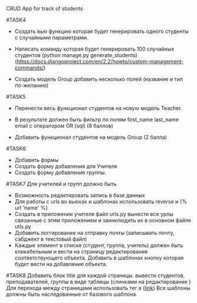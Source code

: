 CRUD App for track of students

#TASK4
- Создать вью функцию которая будет генерировать одного студенты с случайными параметрами.

- Написать команду которая будет генерировать 100 случайных студентов (python manage.py generate_students) (https://docs.djangoproject.com/en/2.2/howto/custom-management-commands/)

- Cоздать модель Group добавить несколько полей (название и тип по-желанию)

#TASK5
- Перенести весь функционал студентов на новую модель Teacher.

- В результате должен быть фильтр по полям first_name last_name email с оператором OR (sql) (8 баллов)

- Добавить функционал студентов на модель Group (2 балла)

#TASK6
- Добавить формы
- Создать форму добавления для Учителя
- Создать форму добавления группы.

#TASK7
Для учителей и групп должно быть
- Возможность редактировать запись в базе данных
- Для работы с urls во вьюхах и шаблонах использовать reverse и {% url 'name' %}
- Создать в приложении учителя файл urls.py вынести все урлы связанные с этим приложением и заинклюдить их в основном файле utls.py
- Добавить логгирование на отправку почты (записывать почту, сабджект в текстовый файл)
- Каждые элемент в списке (студент, группа, учитель) должен быть кликабельным и вести на страницу редактирования соответствующего объекта. Добавить в шаблонах кнопку которая будет вести на добавление объекта.

#TASK8
Добавить блок title для каждой страницы.
вывести студентов, преподавателей, группы в виде таблицы (слинками на редактирование )
Для перехода между страницами использовать тег а (<a href="...">link</a>)
Все шаблоны должны быть наследованные от базового шаблона.